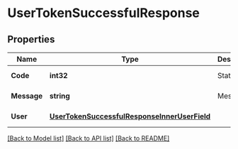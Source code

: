 # UserTokenSuccessfulResponse

## Properties
Name | Type | Description | Notes
------------ | ------------- | ------------- | -------------
**Code** | **int32** | Status code | [default to null]
**Message** | **string** | Message | [default to null]
**User** | [**UserTokenSuccessfulResponseInnerUserField**](UserTokenSuccessfulResponseInnerUserField.md) |  | [default to null]

[[Back to Model list]](../README.md#documentation-for-models) [[Back to API list]](../README.md#documentation-for-api-endpoints) [[Back to README]](../README.md)



